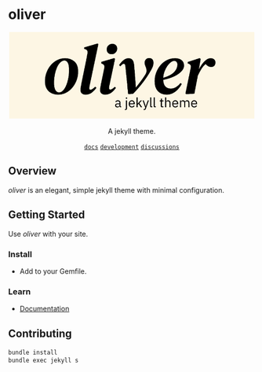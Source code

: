 # oliver

<p align="center">
  <img src=".github/assets/oliver-brand-image.png" width="500"/>
</p>

<div align="center">

A jekyll theme.

[`docs`][docs] [`development`][dev] [`discussions`][discussions]

</div>

## Overview

_oliver_ is an elegant, simple jekyll theme with minimal configuration.

## Getting Started

Use _oliver_ with your site.

### Install

- Add to your Gemfile.

### Learn

- [Documentation](#)

## Contributing

```
bundle install
bundle exec jekyll s
```

<!-- refs -->
[dev]:         https://github.com/dcchambers/oliver/wiki
[discussions]: https://github.com/dcchambers/oliver/discussions
[docs]:        #